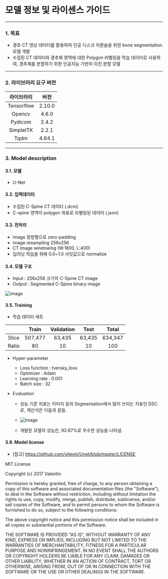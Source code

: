 # 모델 정보 및 라이센스 가이드 

---
### 1. 목표
+ 경추 CT 영상 데이터를 활용하여 인공 디스크 치환술을 위한 bone segmentation 모델 개발
+ 수집된 CT 데이터와 경추체 영역에 대한 Polygon 라벨링을 학습 데이터로 사용하여, 경추체를 분할하기 위한 인공지능 기반의 이진 분할 모델
---

### 2. 라이브러리 요구 버전

|라이브러리|버전|
|:---:|:---:|
|Tensorflow|2.10.0|
|Opencv|4.6.0|
|Pydicom|2.4.2|
|SimpleITK|2.2.1|
|Tqdm|4.64.1|

---
### 3. Model description

#### 3.1. 모델
+ U-Net


#### 3.2. 입력데이터
+ 수집된 C-Spine CT 데이터 (.dcm)
+ C-spine 영역이 polygon 좌표로 라벨링된 데이터 (.json)

#### 3.3. 전처리
+ image 정방형으로 zero-padding
+ image resampling 256x256
+ CT image windowing (W:1800, L:400)
+ 딥러닝 학습을 위해 0.0~1.0 사잇값으로 normalize 

#### 3.4. 모델 구조
+ Input : 256x256 크기의 C-Spine CT image
+ Output : Segmented C-Spine binary image

![image](https://github.com/SaeByeolMun/git_test/assets/81259806/006cbd35-27ed-49f9-9c50-86746d0eff44)

#### 3.5. Training
+ 학습 데이터 세트

|    |Train|Validation|Test|Total|
|:---:|:---:|:---:|:---:|:---:|
|Slice|507,477|63,435|63,435|634,347|
|Ratio|80|10|10|100|

+ Hyper-parameter
  - Loss function : tversky_loss
  - Optimizer : Adam
  - Learning rate : 0.001
  - Batch size : 32

+ Evaluation
  - 성능 기준 지표는 이미지 등의 Segmentation에서 많이 쓰이는 지표인 DSC로, 계산식은 다음과 같음.
    
  - ![image](https://github.com/SaeByeolMun/git_test/assets/81259806/0e5f8cd5-9b3b-497f-bb3f-15d4a7219531)
  
  - 개발된 모델의 성능은, 92.67%로 우수한 성능을 나타냄.
 
#### 3.6. Model license
+ [참고] https://github.com/vlievin/Unet/blob/master/LICENSE
  
MIT License

Copyright (c) 2017 Valentin

Permission is hereby granted, free of charge, to any person obtaining a copy
of this software and associated documentation files (the "Software"), to deal
in the Software without restriction, including without limitation the rights
to use, copy, modify, merge, publish, distribute, sublicense, and/or sell
copies of the Software, and to permit persons to whom the Software is
furnished to do so, subject to the following conditions:

The above copyright notice and this permission notice shall be included in all
copies or substantial portions of the Software.

THE SOFTWARE IS PROVIDED "AS IS", WITHOUT WARRANTY OF ANY KIND, EXPRESS OR
IMPLIED, INCLUDING BUT NOT LIMITED TO THE WARRANTIES OF MERCHANTABILITY,
FITNESS FOR A PARTICULAR PURPOSE AND NONINFRINGEMENT. IN NO EVENT SHALL THE
AUTHORS OR COPYRIGHT HOLDERS BE LIABLE FOR ANY CLAIM, DAMAGES OR OTHER
LIABILITY, WHETHER IN AN ACTION OF CONTRACT, TORT OR OTHERWISE, ARISING FROM,
OUT OF OR IN CONNECTION WITH THE SOFTWARE OR THE USE OR OTHER DEALINGS IN THE
SOFTWARE.

